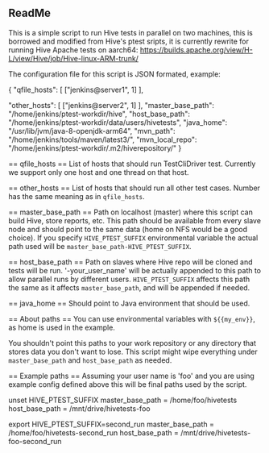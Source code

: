 ReadMe
------

This is a simple script to run Hive tests in parallel on two machines,
this is borrowed and modified from Hive's ptest sripts, it is currently
rewrite for running Hive Apache tests on aarch64: https://builds.apache.org/view/H-L/view/Hive/job/Hive-linux-ARM-trunk/

The configuration file for this script is JSON formated, example:

{
  "qfile_hosts": [
  ["jenkins@server1", 1]
  ],

  "other_hosts": [
  ["jenkins@server2", 1]
  ],
  "master_base_path": "/home/jenkins/ptest-workdir/hive",
  "host_base_path": "/home/jenkins/ptest-workdir/data/users/hivetests",
  "java_home": "/usr/lib/jvm/java-8-openjdk-arm64",
  "mvn_path": "/home/jenkins/tools/maven/latest3/",
  "mvn_local_repo": "/home/jenkins/ptest-workdir/.m2/hiverepository/"
}

== qfile_hosts ==
List of hosts that should run TestCliDriver test. Currently we support only one
host and one thread on that host.

== other_hosts ==
List of hosts that should run all other test cases.  Number has the same meaning
as in `qfile_hosts`.

== master_base_path ==
Path on localhost (master) where this script can build Hive, store reports, etc.
This path should be available from every slave node and should point to the same
data (home on NFS would be a good choice).  If you specify `HIVE_PTEST_SUFFIX`
environmental variable the actual path used will be
`master_base_path-HIVE_PTEST_SUFFIX`.

== host_base_path ==
Path on slaves where Hive repo will be cloned and tests will be run.
'-your_user_name' will be actually appended to this path to allow parallel runs
by different users.  `HIVE_PTEST_SUFFIX` affects this path the same as it
affects `master_base_path`, and will be appended if needed.

== java_home ==
Should point to Java environment that should be used.

== About paths ==
You can use environmental variables with `${{my_env}}`, as home is used in the
example.

You shouldn't point this paths to your work repository or any directory that
stores data you don't want to lose.  This script might wipe everything under
`master_base_path` and `host_base_path` as needed.

== Example paths ==
Assuming your user name is 'foo' and you are using example config defined above
this will be final paths used by the script.

unset HIVE_PTEST_SUFFIX
master_base_path = /home/foo/hivetests
host_base_path = /mnt/drive/hivetests-foo

export HIVE_PTEST_SUFFIX=second_run
master_base_path = /home/foo/hivetests-second_run
host_base_path = /mnt/drive/hivetests-foo-second_run
